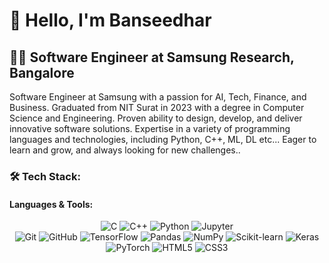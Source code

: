<h1>👋 Hello, I'm Banseedhar</h1>

<h2>👨‍💻 Software Engineer at Samsung Research, Bangalore</h2>

<p>
Software Engineer at Samsung with a passion for AI, Tech, Finance, and Business. Graduated from NIT Surat in 2023 with a degree in Computer Science and Engineering. Proven ability to design, develop, and deliver innovative software solutions. Expertise in a variety of programming languages and technologies, including Python, C++, ML, DL etc... Eager to learn and grow, and always looking for new challenges..
</p>

<h3>🛠️ Tech Stack:</h3>
<h4>Languages & Tools:</h4>

<p align="center">
  <img src="https://img.shields.io/badge/c%20-%2300599C.svg?&style=for-the-badge&logo=c&logoColor=white" alt="C"/>
  <img src="https://img.shields.io/badge/c++%20-%2300599C.svg?&style=for-the-badge&logo=c%2B%2B&ogoColor=white" alt="C++"/>
  <img src="https://img.shields.io/badge/python%20-%2314354C.svg?&style=for-the-badge&logo=python&logoColor=white" alt="Python"/>

  <img src="https://img.shields.io/badge/Jupyter%20-%23F37626.svg?&style=for-the-badge&logo=Jupyter&logoColor=white" alt="Jupyter"/>
  <br/>
  <img src="https://img.shields.io/badge/git%20-%23F05033.svg?&style=for-the-badge&logo=git&logoColor=white" alt="Git"/>
  <img src="https://img.shields.io/badge/github%20-%23121011.svg?&style=for-the-badge&logo=github&logoColor=white" alt="GitHub"/>
  <img src="https://img.shields.io/badge/tensorflow%20-%23FF6F00.svg?&style=for-the-badge&logo=tensorflow&logoColor=white" alt="TensorFlow"/>
  <img src="https://img.shields.io/badge/pandas%20-%23150458.svg?&style=for-the-badge&logo=pandas&logoColor=white" alt="Pandas"/>
  <img src="https://img.shields.io/badge/numpy%20-%23013243.svg?&style=for-the-badge&logo=numpy&logoColor=white" alt="NumPy"/>
  <img src="https://img.shields.io/badge/scikit--learn%20-%23F7931E.svg?&style=for-the-badge&logo=scikit-learn&logoColor=white" alt="Scikit-learn"/>
  <img src="https://img.shields.io/badge/keras%20-%23D00000.svg?&style=for-the-badge&logo=keras&logoColor=white" alt="Keras"/>
  <img src="https://img.shields.io/badge/pytorch%20-%23EE4C2C.svg?&style=for-the-badge&logo=pytorch&logoColor=white" alt="PyTorch"/>
    <img src="https://img.shields.io/badge/html5%20-%23E34F26.svg?&style=for-the-badge&logo=html5&logoColor=white" alt="HTML5"/>
  <img src="https://img.shields.io/badge/css3%20-%231572B6.svg?&style=for-the-badge&logo=css3&logoColor=white" alt="CSS3"/>
  
</p>
<!---
<h3>I’m currently learning:</h3>
<ul>
  <li>🤖 Advanced Machine Learning & Deep Learning</li>
  <li>📊 Data Science Techniques and Tools</li>
</ul>
<h3>I’m looking to collaborate on:</h3>
<ul>
  <li>🤝 Open-source projects related to machine learning, data science, or AI research.</li>
</ul>
<h3>GitHub Stats:</h3>
<p align="center">
  <img src="https://github-readme-stats.vercel.app/api?username=Banseedhar01&theme=chartreuse-dark&show_icons=true" alt="Banseedhar's GitHub Stats"/>
  <br/>
  <img src="https://github-readme-streak-stats.herokuapp.com/?user=Banseedhar01&theme=chartreuse-dark" alt="Banseedhar's GitHub Streak"/>
  <br/>
  <img src="https://github-readme-stats.vercel.app/api/top-langs/?username=Banseedhar01&theme=chartreuse-dark&layout=compact" alt="Top Languages"/>
</p>

-->
